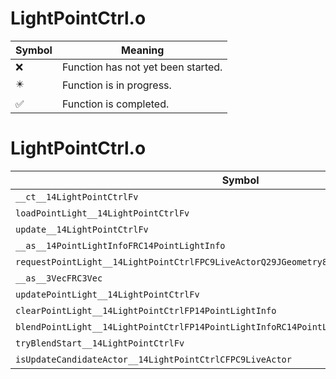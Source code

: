 # LightPointCtrl.o
| Symbol | Meaning 
| ------------- | ------------- 
| :x: | Function has not yet been started. 
| :eight_pointed_black_star: | Function is in progress. 
| :white_check_mark: | Function is completed. 


# LightPointCtrl.o
| Symbol | Decompiled? |
| ------------- | ------------- |
| `__ct__14LightPointCtrlFv` | :white_check_mark: |
| `loadPointLight__14LightPointCtrlFv` | :x: |
| `update__14LightPointCtrlFv` | :white_check_mark: |
| `__as__14PointLightInfoFRC14PointLightInfo` | :x: |
| `requestPointLight__14LightPointCtrlFPC9LiveActorQ29JGeometry8TVec3&lt;f&gt;6Color8fl` | :x: |
| `__as__3VecFRC3Vec` | :x: |
| `updatePointLight__14LightPointCtrlFv` | :x: |
| `clearPointLight__14LightPointCtrlFP14PointLightInfo` | :x: |
| `blendPointLight__14LightPointCtrlFP14PointLightInfoRC14PointLightInfoRC14PointLightInfof` | :x: |
| `tryBlendStart__14LightPointCtrlFv` | :x: |
| `isUpdateCandidateActor__14LightPointCtrlCFPC9LiveActor` | :x: |
